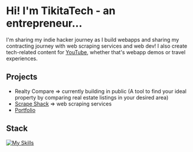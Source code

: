 # Hi! I'm TikitaTech - an entrepreneur...
I'm sharing my indie hacker journey as I build webapps and sharing my contracting journey with web scraping services and web dev! I also create tech-related content for [YouTube](https://www.youtube.com/@TikitaTech), whether that's webapp demos or travel experiences.

## Projects
- Realty Compare => currently building in public (A tool to find your ideal property by comparing real estate listings in your desired area)
- [Scrape Shack](https://scrapeshack.com) => web scraping services
- [Portfolio](https://tikitatech.xyz)

## Stack
[![My Skills](https://skillicons.dev/icons?i=ts,react,tailwindcss,supabase,linux,arch,vite,bun,docker,kubernetes,figma,neovim,regex,express)](https://skillicons.dev)
